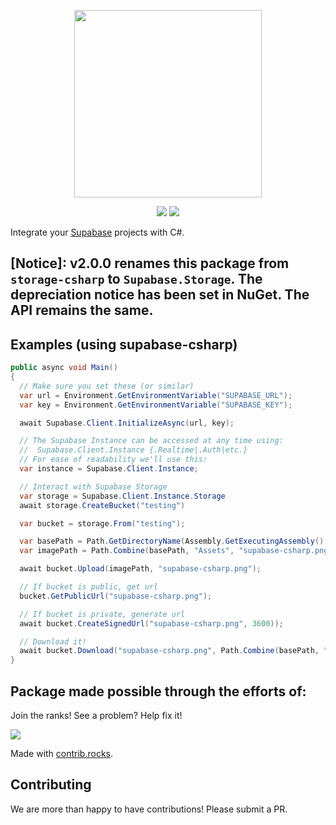 <p align="center">
<img width="300" src=".github/supabase-storage.png"/>
</p>
<p align="center">
  <img src="https://github.com/supabase-community/storage-csharp/workflows/Build%20And%20Test/badge.svg"/>
  <a href="https://www.nuget.org/packages/supabase-storage-csharp/">
    <img src="https://img.shields.io/nuget/vpre/supabase-storage-csharp"/>
  </a>
</p>

Integrate your [Supabase](https://supabase.io) projects with C#.

## [Notice]: v2.0.0 renames this package from `storage-csharp` to `Supabase.Storage`. The depreciation notice has been set in NuGet. The API remains the same.

## Examples (using supabase-csharp)

```c#
public async void Main()
{
  // Make sure you set these (or similar)
  var url = Environment.GetEnvironmentVariable("SUPABASE_URL");
  var key = Environment.GetEnvironmentVariable("SUPABASE_KEY");

  await Supabase.Client.InitializeAsync(url, key);

  // The Supabase Instance can be accessed at any time using:
  //  Supabase.Client.Instance {.Realtime|.Auth|etc.}
  // For ease of readability we'll use this:
  var instance = Supabase.Client.Instance;

  // Interact with Supabase Storage
  var storage = Supabase.Client.Instance.Storage
  await storage.CreateBucket("testing")

  var bucket = storage.From("testing");

  var basePath = Path.GetDirectoryName(Assembly.GetExecutingAssembly().CodeBase).Replace("file:", "");
  var imagePath = Path.Combine(basePath, "Assets", "supabase-csharp.png");

  await bucket.Upload(imagePath, "supabase-csharp.png");

  // If bucket is public, get url
  bucket.GetPublicUrl("supabase-csharp.png");

  // If bucket is private, generate url
  await bucket.CreateSignedUrl("supabase-csharp.png", 3600));

  // Download it!
  await bucket.Download("supabase-csharp.png", Path.Combine(basePath, "testing-download.png"));
}
```

## Package made possible through the efforts of:

Join the ranks! See a problem? Help fix it!

<a href="https://github.com/supabase-community/storage-csharp/graphs/contributors">
  <img src="https://contrib.rocks/image?repo=supabase-community/storage-csharp" />
</a>

Made with [contrib.rocks](https://contrib.rocks/preview?repo=supabase-community%storage-csharp).

## Contributing

We are more than happy to have contributions! Please submit a PR.
